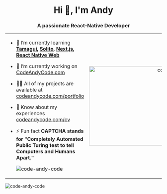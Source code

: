 <!-- ### Hi there 👋 -->

<!--
**code-andy-code/code-andy-code** is a ✨ _special_ ✨ repository because its `README.md` (this file) appears on your GitHub profile.

Here are some ideas to get you started:

- 🔭 I’m currently working on ...
- 🌱 I’m currently learning ...
- 👯 I’m looking to collaborate on ...
- 🤔 I’m looking for help with ...
- 💬 Ask me about ...
- 📫 How to reach me: ...
- 😄 Pronouns: ...
- ⚡ Fun fact: ...
-->

<h1 align="center">Hi 👋, I'm Andy</h1>
<h3 align="center">A passionate React-Native Developer</h3>


<table>
<tr>
<td>

- 🌱 I’m currently learning **[Tamagui](https://github.com/tamagui/tamagui), [Solito](https://github.com/nandorojo/solito), [Next.js](https://github.com/vercel/next.js/), [React Native Web](https://github.com/necolas/react-native-web)**

- 🔭 I’m currently working on [CodeAndyCode.com](codeandycode.com)

- 👨‍💻 All of my projects are available at [codeandycode.com/portfolio](codeandycode.com/portfolio)

- 📄 Know about my experiences [codeandycode.com/cv](codeandycode.com/cv)

- ⚡ Fun fact **CAPTCHA stands for "Completely Automated Public Turing test to tell Computers and Humans Apart."**

  <img src="https://komarev.com/ghpvc/?username=code-andy-code&label=Visitors&color=7b219f&style=flat" alt="code-andy-code" />


</td>
<td>
<p align="right"> <img src="https://github.com/code-andy-code/code-andy-code/blob/main/sticker.png?raw=true" width="356" height="256" alt="code-andy-code" /> </p>

</td>
</tr>
</table>
<p align="left"> <img src="https://github-readme-activity-graph.cyclic.app/graph?username=code-andy-code&theme=react-dark" alt="code-andy-code" /> </p>

